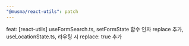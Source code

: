 ```yaml
---
"@musma/react-utils": patch
---
```


feat: [react-utils] useFormSearch.ts, setFormState 함수 인자 replace 추가, useLocationState.ts, 라우팅 시 replace: true 추가

